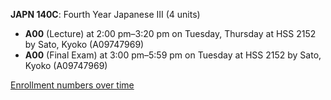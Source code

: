 **JAPN 140C**: Fourth Year Japanese III (4 units)

- **A00** (Lecture) at 2:00 pm–3:20 pm on Tuesday, Thursday at HSS 2152 by Sato, Kyoko (A09747969)
- **A00** (Final Exam) at 3:00 pm–5:59 pm on Tuesday at HSS 2152 by Sato, Kyoko (A09747969)

[Enrollment numbers over time](./JAPN140C.tsv)
